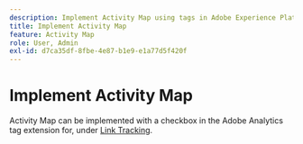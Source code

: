 ```yaml
---
description: Implement Activity Map using tags in Adobe Experience Platform.
title: Implement Activity Map
feature: Activity Map
role: User, Admin
exl-id: d7ca35df-8fbe-4e87-b1e9-e1a77d5f420f
---
```

# Implement Activity Map

Activity Map can be implemented with a checkbox in the Adobe Analytics tag extension for, under [Link Tracking](https://experienceleague.adobe.com/docs/experience-platform/tags/extensions/adobe/analytics/overview.html?lang=en).
